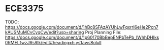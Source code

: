 # ECE3375
TODO: https://docs.google.com/document/d/1hBc8SFAzAYUhLwFqxrrI6eHe2Pcn7kAUSMuMCvCyqCw/edit?usp=sharing
Proj Planning File: https://docs.google.com/document/d/1p60170BbBepENPbTePb_IWhhDHIks0RMELfwzJRsRlk/edit#heading=h.ys1aws8olull
